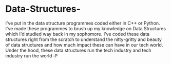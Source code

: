 # Data-Structures-
I've put in the data structure programmes coded either in C++ or Python. I've made these programmes to brush up my knowledge on Data Structures which I'd studied way back in my sophomore. I've coded these data structures right from the scratch to understand the nitty-gritty and beauty of data structures and how much impact these can have in our tech world. Under the hood, these data structures run the tech industry and tech industry run the world :P

